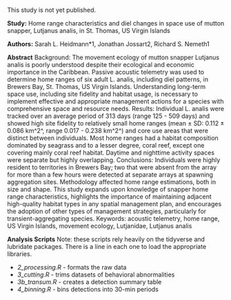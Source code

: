 This study is not yet published.

**Study:** Home range characteristics and diel changes in space use of mutton snapper, Lutjanus analis, in St. Thomas, US Virgin Islands

**Authors:** Sarah L. Heidmann*1, Jonathan Jossart2, Richard S. Nemeth1

**Abstract**
Background: The movement ecology of mutton snapper Lutjanus analis is poorly understood despite their ecological and economic importance in the Caribbean. Passive acoustic telemetry was used to determine home ranges of six adult L. analis, including diel patterns, in Brewers Bay, St. Thomas, US Virgin Islands. Understanding long-term space use, including site fidelity and habitat usage, is necessary to implement effective and appropriate management actions for a species with comprehensive space and resource needs.
Results: Individual L. analis were tracked over an average period of 313 days (range 125 - 509 days) and showed high site fidelity to relatively small home ranges (mean ± SD: 0.112 ± 0.086 km^2^, range 0.017 - 0.238 km^2^) and core use areas that were distinct between individuals. Most home ranges had a habitat composition dominated by seagrass and to a lesser degree, coral reef, except one covering mainly coral reef habitat. Daytime and nighttime activity spaces were separate but highly overlapping.
Conclusions: Individuals were highly resident to territories in Brewers Bay; two that were absent from the array for more than a few hours were detected at separate arrays at spawning aggregation sites. Methodology affected home range estimations, both in size and shape. This study expands upon knowledge of snapper home range characteristics, highlights the importance of maintaining adjacent high-quality habitat types in any spatial management plan, and encourages the adoption of other types of management strategies, particularly for transient-aggregating species.
Keywords: acoustic telemetry, home range, US Virgin Islands, movement ecology, Lutjanidae, Lutjanus analis

**Analysis Scripts**
Note: these scripts rely heavily on the tidyverse and lubridate packages. There is a line in each one to load the appropriate libraries.
- *2_processing.R* - formats the raw data
- *3_cutting.R* - trims datasets of behavioral abnormalities
- *3b_transum.R* - creates a detection summary table
- *4_binning.R* - bins detections into 30-min periods

